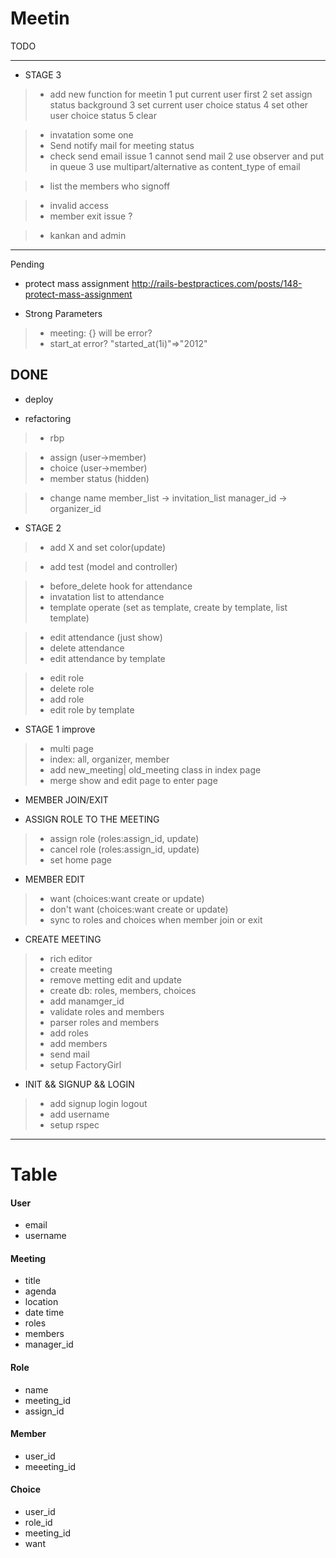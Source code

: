 Meetin
======

TODO

------

* STAGE 3

>- add new function for meetin
   1 put current user first
   2 set assign status background
   3 set current user choice status
   4 set other user choice status
   5 clear
   
>- invatation some one
>- Send notify mail for meeting status 
>- check send email issue
   1 cannot send mail
   2 use observer and put in queue
   3 use multipart/alternative as content_type of email

>- list the members who signoff

>- invalid access
>- member exit issue ?

>- kankan and admin


------
Pending

* protect mass assignment
http://rails-bestpractices.com/posts/148-protect-mass-assignment

* Strong Parameters
>- meeting: {} will be error?
>- start_at error?  "started_at(1i)"=>"2012"




DONE
------

* deploy

* refactoring
>- rbp

>- assign (user->member)
>- choice (user->member)
>- member status (hidden)

>- change name
   member_list -> invitation_list
   manager_id -> organizer_id


* STAGE 2
>- add X and set color(update)

>- add test (model and controller)

>- before_delete hook for attendance
>- invatation list to attendance
>- template operate (set as template, create by template, list template)


>- edit attendance (just show)
>- delete attendance
>- edit attendance by template

>- edit role
>- delete role
>- add role
>- edit role by template

* STAGE 1 improve
>- multi page
>- index: all, organizer, member
>- add new_meeting| old_meeting class in index page
>- merge show and edit page to enter page

* MEMBER JOIN/EXIT

* ASSIGN ROLE TO THE MEETING
>- assign role (roles:assign_id, update)
>- cancel role (roles:assign_id, update)
>- set home page


* MEMBER EDIT

>- want  (choices:want create or update)
>- don't want (choices:want create or update)
>- sync to roles and choices when member join or exit


* CREATE MEETING
>- rich editor
>- create meeting
>- remove metting edit and update
>- create db: roles, members, choices
>- add manamger_id
>- validate roles and members
>- parser roles and members
>- add roles
>- add members 
>- send mail
>- setup FactoryGirl


* INIT && SIGNUP && LOGIN
>- add signup login logout 
>- add username
>- setup rspec



* * *
Table
======

#### User
- email
- username

#### Meeting
- title
- agenda
- location
- date time
- roles
- members
- manager_id


#### Role
- name
- meeting_id
- assign_id

#### Member
- user_id
- meeeting_id

#### Choice
- user_id
- role_id
- meeting_id
- want